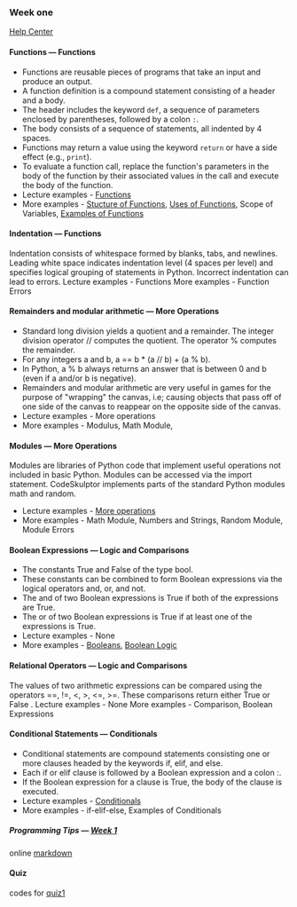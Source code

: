 ### Week one 

[Help Center](https://class.coursera.org/interactivepython1-002/wiki/view?page=week1)

#### Functions — Functions
* Functions are reusable pieces of programs that take an input and produce an output.
* A function definition is a compound statement consisting of a header and a body.
* The header includes the keyword `def`, a sequence of parameters enclosed by parentheses, followed by a colon `:`.
* The body consists of a sequence of statements, all indented by 4 spaces.
* Functions may return a value using the keyword `return` or have a side effect (e.g., `print`).
* To evaluate a function call, replace the function's parameters in the body of the function by their associated values in the call and execute the body of the function.
* Lecture examples - [Functions](http://www.codeskulptor.org/#examples-functions.py)
* More examples - [Stucture of Functions](http://www.codeskulptor.org/#examples-more-1b_functions-structure.py), 
[Uses of Functions](), 
Scope of Variables, [Examples of Functions]()

#### Indentation — Functions
Indentation consists of whitespace formed by blanks, tabs, and newlines.
Leading white space indicates indentation level (4 spaces per level) and specifies logical grouping of statements in Python.
Incorrect indentation can lead to errors.
Lecture examples - Functions
More examples - Function Errors

#### Remainders and modular arithmetic — More Operations
* Standard long division yields a quotient and a remainder. The integer division operator // computes the quotient. The operator % computes the remainder.
* For any integers a and b, a == b * (a // b) + (a % b).
* In Python, a % b always returns an answer that is between 0 and b (even if a and/or b is negative).
* Remainders and modular arithmetic are very useful in games for the purpose of "wrapping" the canvas, i.e; causing objects that pass off of one side of the canvas to reappear on the opposite side of the canvas.
* Lecture examples - More operations
* More examples - Modulus, Math Module,

#### Modules — More Operations
Modules are libraries of Python code that implement useful operations not included in basic Python.
Modules can be accessed via the import statement.
CodeSkulptor implements parts of the standard Python modules math and random.
* Lecture examples - [More operations](http://www.codeskulptor.org/#examples-more_operations.py)
* More examples - Math Module, Numbers and Strings, Random Module, Module Errors

#### Boolean Expressions — Logic and Comparisons
* The constants True and False of the type bool.
* These constants can be combined to form Boolean expressions via the logical operators and, or, and not.
* The and of two Boolean expressions is True if both of the expressions are True.
* The or of two Boolean expressions is True if at least one of the expressions is True.
* Lecture examples - None
* More examples - [Booleans](http://www.codeskulptor.org/#examples-more-1b_logic_and_comparisons-booleans.py), [Boolean Logic](http://www.codeskulptor.org/#examples-more-1b_logic_and_comparisons-logic.py)

#### Relational Operators — Logic and Comparisons
The values of two arithmetic expressions can be compared using the operators ==, !=, <, >, <=, >=.
These comparisons return either True or False .
Lecture examples - None
More examples - Comparison, Boolean Expressions

#### Conditional Statements — Conditionals
* Conditional statements are compound statements consisting one or more clauses headed by the keywords if, elif, and else.
* Each if or elif clause is followed by a Boolean expression and a colon :.
* If the Boolean expression for a clause is True, the body of the clause is executed.
* Lecture examples - [Conditionals](https://class.coursera.org/interactivepython1-002/wiki/view?page=week1)
* More examples - if-elif-else, Examples of Conditionals

##### Programming Tips — [Week 1](http://www.codeskulptor.org/#examples-tips1.py)

online [markdown](http://tool.oschina.net/markdown)

#### Quiz
codes for [quiz1](http://www.codeskulptor.org/#user39_KIeBkEKO8PEmsDX_0.py)


